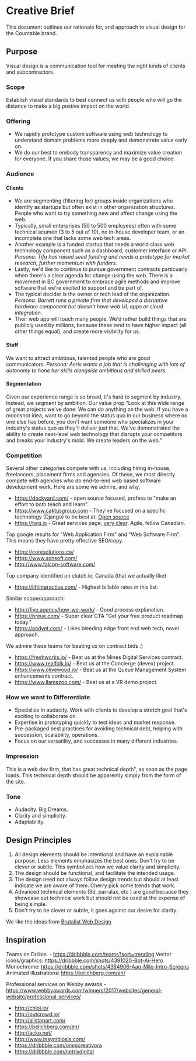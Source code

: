 # Creative Brief

This document outlines our rationale for, and approach to visual design for the Countable brand.

## Purpose

Visual design is a communication tool for meeting the right kinds of clients and subcontractors.

### Scope

Establish visual standards to best connect us with people who will go the distance to make a big postive impact on the world.

### Offering

  * We rapidly prototype custom software using web technology to understand domain problems more deeply and demonstrate value early on.
  * We do our best to embody transparency and maximize value creation for everyone. If you share those values, we may be a good choice.

### Audience

#### Clients


  * We are segmenting (filtering for) groups inside organizations who identify as startups but often exist in other organization structures. People who want to try something new and affect change using the web.
  * Typically, small enterprises (50 to 500 employees) often with some technical acumen (3 to 5 out of 10), no in-house developer team, or an incomplete one that lacks some web tech areas.
  * Another example is a funded startup that needs a world class web technology component such as a dashboard, customer interface or API. *Persona: Tifa has raised seed funding and needs a prototype for market research, further momentum with funders.*
  * Lastly, we'd like to continue to pursue government contracts particuarly when there's a clear agenda for change using the web. There is a movement in BC government to embrace agile methods and improve software that we're excited to support and be part of.
  * The typical decider is the owner or tech lead of the organization. *Persona: Barrett runs a private firm that developed a disruptive hardware component but doesn't have web UI, apps or cloud integration.*
  * Their web app will touch many people. We'd rather build things that are publicly used by millions, because these tend to have higher impact (all other things equal), and create more visibility for us.

#### Staff

We want to attract ambitious, talented people who are good communicators. *Persona: Aeris wants a job that is challenging with lots of autonomy to hone her skills alongside ambitious and skilled peers.*

#### Segmentation

Given our experience range is so broad, it's hard to segment by industry. Instead, we segment by ambition. Our value prop "Look at this wide range of great projects we've done: We can do anything on the web. If you have a moonshot idea, want to go beyond the status quo in our business where no one else has before, you don't want someone who specializes in your industry's status quo as they'll deliver just that. We've demonstrated the ability to create next-level web technology that disrupts your competitors and breaks your industry's mold. We create leaders on the web."

### Competition

Several other categories compete with us, including hiring in-house, freelancers, placement firms and agencies. Of these, we most directly compete with agencies who do end-to-end web based software development work. Here are some we admire, and why.

  * https://dockyard.com/ - open source focused, profess to "make an effort to both teach and learn".
  * https://www.caktusgroup.com - They've focused on a specific technology (Django) to be best at. [Open source](https://www.caktusgroup.com/about/)
  * https://twg.io - Great services page, [very clear](https://twg.io/services/). Agile, fellow Canadian.

Top google results for "Web Application Firm" and "Web Software Firm". This means they have pretty effective SEO/copy.
  * https://coresolutions.ca/
  * https://www.scnsoft.com/
  * http://www.falcon-software.com/

Top company identified on clutch.io, Canada (that we actually like)
  * https://liftinteractive.com/ - Highest billable rates in this list.

Similar scope/approach:
  * http://five.agency/how-we-work/ - Good process explanation.
  * https://breue.com/ - Super clear CTA "Get your free product roadmap today."
  * https://andyet.com/ - Likes bleeding edge front end web tech, novel approach.

We admire these teams for beating us on contract bids :)
  * https://freshworks.io/ - Beat us at the Mines Digital Services contract.
  * https://www.realfolk.io/ - Beat us at the Concierge (devex) project.
  * https://www.olivewood.io/ - Beat us at the Queue Management System enhancements contract.
  * https://www.llamazoo.com/ - Beat us at a VR demo project.

### How we want to Differentiate

  * Specialize in audacity. Work with clients to develop a stretch goal that's exciting to collaborate on.
  * Expertise in prototyping quickly to test ideas and market response.
  * Pre-packaged best practices for avoiding technical debt, helping with succession, scalability, operations.
  * Focus on our versatility, and successes in many different industries.

### Impression

This is a web dev firm, that has great technical depth", as soon as the page loads. This technical depth should be apparently simply from the form of the site.

### Tone
  
  * Audacity. Big Dreams.
  * Clarity and simplicity.
  * Adaptability.

## Design Principles

1. All design elements should be intentional and have an explainable purpose. Less elements emphasizes the best ones. Don't try to be clever or subtle. This symbolizes how we value clarity and simplicity.
2. The design should be functional, and facilitate the intended usage.
3. The design need not always follow design trends but should at least indicate we are aware of them. Cherry pick some trends that work.
4. Advanced technical elements (3d, parralax, etc ) are good because they showcase out technical work but should not be used at the expense of being simple.
5. Don't try to be clever or subtle, it goes against our desire for clarity.

We like the ideas from [Brutalist Web Design](https://brutalist-web.design/)

## Inspiration

Teams on Driible. - https://dribbble.com/teams?sort=trending
Vector icons/graphics: https://dribbble.com/shots/4391020-Bot-Ai-Hero
Monochrome: https://dribbble.com/shots/4364906-Aao-Milo-Intro-Screens
Animated illustrations: https://belichberg.com/en/

Professional services on Webby awards - https://www.webbyawards.com/winners/2017/websites/general-website/professional-services/

  * http://chloi.io/
  * http://outcrowd.io/
  * http://alistapart.com/
  * https://belichberg.com/en/
  * http://acko.net/
  * http://www.insymbiosis.com/
  * https://dribbble.com/omnicreativora
  * https://dribbble.com/netrixdigital
